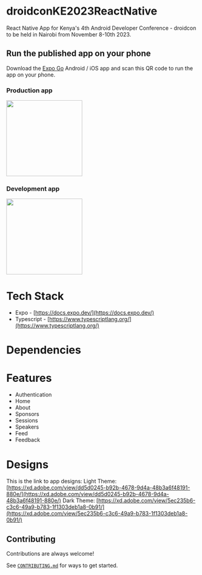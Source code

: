 # droidconKE2023ReactNative

React Native App for Kenya's 4th Android Developer Conference - droidcon to be held in Nairobi from November 8-10th 2023.

## Run the published app on your phone

Download the [Expo Go](https://expo.dev/client) Android / iOS app and scan this QR code to run the app on your phone.

### Production app

<a href="https://qr.expo.dev/expo-go?owner=reactdevske-reactnative&slug=droidconke-reactnative?release-channel=production"><img src="https://qr.expo.dev/eas-update?updateId=d3828a7b-08f8-4eb5-b0b4-407eed7473db&appScheme=exp&host=u.expo.dev" height="200px" width="200px"></a>

### Development app

<a href="https://qr.expo.dev/expo-go?owner=reactdevske-reactnative&slug=droidconke-reactnative?release-channel=preview"><img src="https://qr.expo.dev/eas-update?updateId=d3828a7b-08f8-4eb5-b0b4-407eed7473db&appScheme=exp&host=u.expo.dev" height="200px" width="200px"></a>

# Tech Stack

- Expo - [https://docs.expo.dev/](https://docs.expo.dev/)
- Typescript - [https://www.typescriptlang.org/](https://www.typescriptlang.org/)

# Dependencies

# Features

- Authentication
- Home
- About
- Sponsors
- Sessions
- Speakers
- Feed
- Feedback

# Designs

This is the link to app designs:
Light Theme: [https://xd.adobe.com/view/dd5d0245-b92b-4678-9d4a-48b3a6f48191-880e/](https://xd.adobe.com/view/dd5d0245-b92b-4678-9d4a-48b3a6f48191-880e/)
Dark Theme: [https://xd.adobe.com/view/5ec235b6-c3c6-49a9-b783-1f1303deb1a8-0b91/](https://xd.adobe.com/view/5ec235b6-c3c6-49a9-b783-1f1303deb1a8-0b91/)

## Contributing

Contributions are always welcome!

See [`CONTRIBUTING.md`](CONTRIBUTING.md) for ways to get started.
